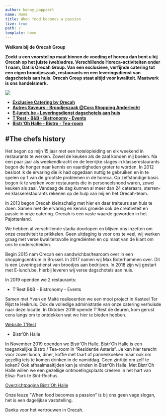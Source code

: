 ```yaml
---
author: kenny_pappaert
name: Home
title: When food becomes a passion
live: true
path: /
template: home
---
```

**Welkom bij de Orecah Group**

**Zoekt u een voorstel op maat binnen de voeding of horeca dan bent u bij Orecah op het juiste (web)adres. Verschillende Horeca-activiteiten onder 1 naam, Dat is Orecah Group. Van een exclusieve, verfijnde catering tot een eigen broodjeszaak, restaurants en een leveringsdienst van dagschotels aan huis. Orecah Group staat altijd voor kwaliteit. Maatwerk is ons handelsmerk.**

![](assets/img/banner-email.jpg)

* **[Exclusive Catering by Orecah](https://orecah.be/exclusive-catering)**
* **[Autres Saveurs  - Broodjeszaak @Cora Shopping Anderlecht ](https://www.facebook.com/autressaveurs/)**
* **[E-lunch.be - Leveringsdienst dagschotels aan huis ](https://www.e-lunch.be/)**
* **[T'Rest - B&B - Bistronomy - Events](http://t-rest.be/)**
* **[Bistr'Oh Halle - Bistro - Tea-room](https://bistroh-halle.business.site/)**

## \#The chefs history

Het begon op mijn 15 jaar met een hotelopleiding en elk weekend in restaurants te werken. Zowel de keuken als de zaal konden mij boeien. Na een paar jaar als weekendkracht en de leerrijke stages in klasserestaurants begon de honger naar kennis en vaardigheden groter te worden. In 2012 besloot ik de ervaring die ik had opgedaan nuttig te gebruiken en in te spelen op 1 van de grootste problemen in de horeca. Op zelfstandige basis begon ik te werken voor restaurants die in personeelsnood waren, zowel keuken als zaal. Vandaag de dag kunnen al meer dan 24 cateraars, sterren- en klasserestaurants rekenen op de hulp van mij en het Orecah-team.

In 2013 begon Orecah kleinschalig met hier en daar traiteurs aan huis te doen. Samen met de ervaring en kennis groeide ook de creativiteit en passie in onze catering. Orecah is een vaste waarde geworden in het Pajottenland.

We hebben al verschillende stadia doorlopen en blijven ons inzetten om onze creativiteit te prikkelen. Geen uitdaging is voor ons te veel, wij werken graag met verse kwaliteitsvolle ingrediënten en op maat van de klant om ons te onderscheiden.

Begin 2015 nam Orecah een sandwichbar/tearoom over in een shoppingcentrum in Brussel. In 2017 namen wij Max Boterhammen over. Dit is een Leveringsdienst van broodjes aan bedrijven. In 2018 zijn wij gestart met E-lunch.be, hierbij leveren wij verse dagschotels aan huis.

In 2019 openden we 2 restaurants: 

* T’Rest B&B - Bistronomy - Events 

Samen met Yvan en Maité realiseerden we een mooi project in Kasteel Ter Rijst te Heikruis.  Ook de volledige administratie van onze catering verhuisde naar deze locatie. In Oktober 2019 opende T'Rest de deuren, kom gerust eens langs om te ontdekken wat we hier te bieden hebben.

<div class="center"><a href="http://t-rest.be/">Website T'Rest</a></div>

* Bistr’Oh Halle 

In November 2019 openden we Bistr'Oh Halle. Bistr’Oh Halle is een toegankelijke Bistro / Tea-room in “Residentie Asteria”.  Je kan hier terecht voor zowel lunch, diner, koffie met taart of pannenkoeken maar ook
 om gezellig iets te komen drinken in de namiddag.
 Geen zin/tijd om zelf te koken? Ook afhaalmaaltijden kan je vinden in Bistr’Oh Halle. 
Met Bistr’Oh Halle willen we een gezellige ontmoetingsplaats creëren in het hart van
 Elisa-Park te Sint-Rochus.

<div class="center"><a href="https://bistroh-halle.business.site/?utm_source=gmb&utm_medium=referral">Overzichtpagina Bistr'Oh Halle</a></div>

Onze leuze "When food becomes a passion" is bij ons geen vage slogan, het is een dagelijkse vaststelling.

Danku voor het vertrouwen in Orecah.